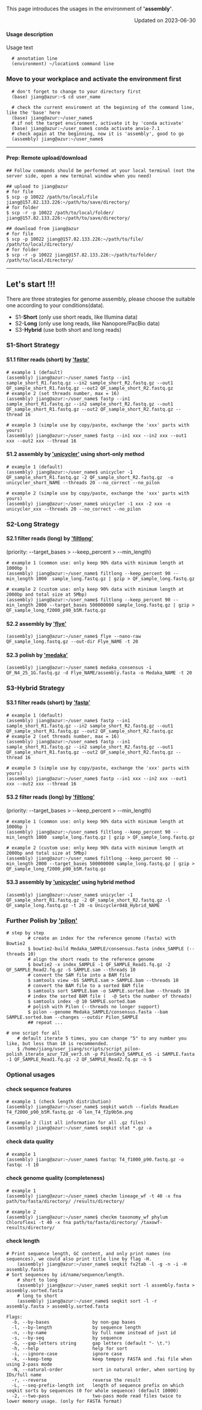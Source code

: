 This page introduces the usages in the environment of **'assembly'**.

<p align="right"> Updated on 2023-06-30 </p>

#### Usage description
Usage text 
```
  # annotation line
  (environment) ~/location$ command line
```


### Move to your workplace and activate the environment first
```
  # don't forget to change to your directory first
  (base) jiang@azur:~$ cd user_name
  
  # check the current enviroment at the beginning of the command line, like the 'base' here
  (base) jiang@azur:~/user_name$
  # if not the target environment, activate it by 'conda activate'
  (base) jiang@azur:~/user_name$ conda activate anvio-7.1
  # check again at the beginning, now it is 'assembly', good to go
  (assembly) jiang@azur:~/user_name$ 
```

---
#### Prep: Remote upload/download
```
## Follow commands should be performed at your local terminal (not the server side, open a new terminal window when you need)

## upload to jiang@azur
# for file
$ scp -p 10022 /path/to/local/file jiang@157.82.133.226:~/path/to/save/directory/
# for folder
$ scp -r -p 10022 /path/to/local/folder/ jiang@157.82.133.226:~/path/to/save/directory/

## download from jiang@azur
# for file
$ scp -p 10022 jiang@157.82.133.226:~/path/to/file/ /path/to/local/directory/ 
# for folder
$ scp -r -p 10022 jiang@157.82.133.226:~/path/to/folder/ /path/to/local/directory/ 
```

---
## Let's start !!!

There are three strategies for genome assembly, please choose the suitable one according to your conditions(data).
- S1-**Short**  (only use short reads, like Illumina data)
- S2-**Long** (only use long reads, like Nanopore/PacBio data)  
- S3-**Hybrid** (use both short and long reads)

### S1-**Short** Strategy
#### S1.1 filter reads (short) by ['fastp'](https://github.com/OpenGene/fastp)
```
# example 1 (default)
(assembly) jiang@azur:~/user_name$ fastp --in1 sample_short_R1.fastq.gz --in2 sample_short_R2.fastq.gz --out1 QF_sample_short_R1.fastq.gz --out2 QF_sample_short_R2.fastq.gz
# example 2 (set threads number, max = 16)
(assembly) jiang@azur:~/user_name$ fastp --in1 sample_short_R1.fastq.gz --in2 sample_short_R2.fastq.gz --out1 QF_sample_short_R1.fastq.gz --out2 QF_sample_short_R2.fastq.gz --thread 16

# example 3 (simple use by copy/paste, exchange the 'xxx' parts with yours)
(assembly) jiang@azur:~/user_name$ fastp --in1 xxx --in2 xxx --out1 xxx --out2 xxx --thread 16
```
#### S1.2 assembly by ['unicycler'](https://github.com/rrwick/Unicycler#method-illumina-only-assembly) using short-only method
```
# example 1 (default)
(assembly) jiang@azur:~/user_name$ unicycler -1 QF_sample_short_R1.fastq.gz -2 QF_sample_short_R2.fastq.gz  -o unicycler_short_NAME --threads 20 --no_correct --no_pilon

# example 2 (simple use by copy/paste, exchange the 'xxx' parts with yours)
(assembly) jiang@azur:~/user_name$ unicycler -1 xxx -2 xxx -o unicycler_xxx --threads 20 --no_correct --no_pilon
```


### S2-**Long** Strategy
#### S2.1 filter reads (long) by ['filtlong'](https://github.com/rrwick/Filtlong)
(priority: --target_bases > --keep_percent > --min_length)
```
# example 1 (common use: only keep 90% data with minimum length at 1000bp )
(assembly) jiang@azur:~/user_name$ filtlong --keep_percent 90 --min_length 1000  sample_long.fastq.gz | gzip > QF_sample_long.fastq.gz

# example 2 (custom use: only keep 90% data with minimum length at 2000bp and total size at 5Mbp)
(assembly) jiang@azur:~/user_name$ filtlong --keep_percent 90 --min_length 2000 --target_bases 500000000 sample_long.fastq.gz | gzip > QF_sample_long_f2000_p90_b5M.fastq.gz
```
#### S2.2 assembly by ['flye'](https://github.com/fenderglass/Flye)
```
(assembly) jiang@azur:~/user_name$ flye --nano-raw QF_sample_long.fastq.gz --out-dir Flye_NAME -t 20
```
#### S2.3 polish by ['medaka'](https://github.com/nanoporetech/medaka) 
```
(assembly) jiang@azur:~/user_name$ medaka_consensus -i QF_N4_25_1G.fastq.gz -d Flye_NAME/assembly.fasta -o Medaka_NAME -t 20
```



### S3-**Hybrid** Strategy
#### S3.1 filter reads (short) by ['fastp'](https://github.com/OpenGene/fastp)
```
# example 1 (default)
(assembly) jiang@azur:~/user_name$ fastp --in1 sample_short_R1.fastq.gz --in2 sample_short_R2.fastq.gz --out1 QF_sample_short_R1.fastq.gz --out2 QF_sample_short_R2.fastq.gz
# example 2 (set threads number, max = 16)
(assembly) jiang@azur:~/user_name$ fastp --in1 sample_short_R1.fastq.gz --in2 sample_short_R2.fastq.gz --out1 QF_sample_short_R1.fastq.gz --out2 QF_sample_short_R2.fastq.gz --thread 16

# example 3 (simple use by copy/paste, exchange the 'xxx' parts with yours)
(assembly) jiang@azur:~/user_name$ fastp --in1 xxx --in2 xxx --out1 xxx --out2 xxx --thread 16
```
#### S3.2 filter reads (long) by ['filtlong'](https://github.com/rrwick/Filtlong)
(priority: --target_bases > --keep_percent > --min_length)
```
# example 1 (common use: only keep 90% data with minimum length at 1000bp )
(assembly) jiang@azur:~/user_name$ filtlong --keep_percent 90 --min_length 1000  sample_long.fastq.gz | gzip > QF_sample_long.fastq.gz

# example 2 (custom use: only keep 90% data with minimum length at 2000bp and total size at 5Mbp)
(assembly) jiang@azur:~/user_name$ filtlong --keep_percent 90 --min_length 2000 --target_bases 500000000 sample_long.fastq.gz | gzip > QF_sample_long_f2000_p90_b5M.fastq.gz
```
#### S3.3 assembly by ['unicycler'](https://github.com/rrwick/Unicycler#method-hybrid-assembly) using hybrid method
```
(assembly) jiang@azur:~/user_name$ unicycler -1 QF_sample_short_R1.fastq.gz -2 QF_sample_short_R2.fastq.gz -l QF_sample_long.fastq.gz -t 20 -o Unicycler048_Hybrid_NAME
```


### Further Polish by ['pilon'](https://github.com/broadinstitute/pilon)
```
# step by step
		# create an index for the reference genome (fasta) with Bowtie2
		$ bowtie2-build Medaka_SAMPLE/consensus.fasta index_SAMPLE (--threads 10)
		# align the short reads to the reference genome
		$ bowtie2 -x index_SAMPLE -1 QF_SAMPLE_Read1.fq.gz -2 QF_SAMPLE_Read2.fq.gz -S SAMPLE.sam --threads 10
		# convert the SAM file into a BAM file 
		$ samtools view -bS SAMPLE.sam > SAMPLE.bam --threads 10
		# convert the BAM file to a sorted BAM file
		$ samtools sort SAMPLE.bam -o SAMPLE.sorted.bam --threads 10
		# index the sorted BAM file (  -@ Sets the number of threads)
		$ samtools index -@ 10 SAMPLE.sorted.bam
		# polish with Pilon (--threads no longer support)
		$ pilon --genome Medaka_SAMPLE/consensus.fasta --bam SAMPLE.sorted.bam --changes --outdir Pilon_SAMPLE 
		## repeat ...

# one script for all 
	# default iterate 5 times, you can change "5" to any number you like, but less than 10 is recommended.
 	$ /home/jiang/user_jiang/scripts/script_pilon-polish_iterate_azur_T20_ver3.sh -p PilonSHv3_SAMPLE_n5 -i SAMPLE.fasta -1 QF_SAMPLE_Read1.fq.gz -2 QF_SAMPLE_Read2.fq.gz -n 5

```

### Optional usages
#### check sequence features
```
# example 1 (check length distribution)
(assembly) jiang@azur:~/user_name$ seqkit watch --fields ReadLen T4_f2000_p90_b5M.fastq.gz -O len_T4_f2p9b5m.png

# example 2 (list all information for all .gz files)
(assembly) jiang@azur:~/user_name$ seqkit stat *.gz -a
```

#### check data quality
```
# example 1 
(assembly) jiang@azur:~/user_name$ fastqc T4_f1000_p90.fastq.gz -o fastqc -t 10
```

#### check genome quality (completeness)

```
# example 1 
(assembly) jiang@azur:~/user_name$ checkm lineage_wf -t 40 -x fna path/to/fasta/directory/ /results/directory/

# example 2
(assembly) jiang@azur:~/user_name$ checkm taxonomy_wf phylum Chloroflexi -t 40 -x fna path/to/fasta/directory/ /taxowf-results/directory/
```

#### check length
```
# Print sequence length, GC content, and only print names (no sequences), we could also print title line by flag -H.
	(assembly) jiang@azur:~/user_name$ seqkit fx2tab -l -g -n -i -H assembly.fasta
# Sort sequences by id/name/sequence/length.
	# short to long
	(assembly) jiang@azur:~/user_name$ seqkit sort -l assembly.fasta > assembly.sorted.fasta 
	# long to short
	(assembly) jiang@azur:~/user_name$ seqkit sort -l -r assembly.fasta > assembly.sorted.fasta 
  
Flags:
  -b, --by-bases                by non-gap bases
  -l, --by-length               by sequence length
  -n, --by-name                 by full name instead of just id
  -s, --by-seq                  by sequence
  -G, --gap-letters string      gap letters (default "- \t.")
  -h, --help                    help for sort
  -i, --ignore-case             ignore case
  -k, --keep-temp               keep tempory FASTA and .fai file when using 2-pass mode
  -N, --natural-order           sort in natural order, when sorting by IDs/full name
  -r, --reverse                 reverse the result
  -L, --seq-prefix-length int   length of sequence prefix on which seqkit sorts by sequences (0 for whole sequence) (default 10000)
  -2, --two-pass                two-pass mode read files twice to lower memory usage. (only for FASTA format)

```
